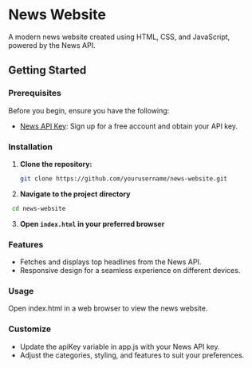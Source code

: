 # News Website

A modern news website created using HTML, CSS, and JavaScript, powered by the News API.

## Getting Started

### Prerequisites

Before you begin, ensure you have the following:

- [News API Key](https://newsapi.org/): Sign up for a free account and obtain your API key.

### Installation

1. **Clone the repository:**

   ```bash
   git clone https://github.com/yourusername/news-website.git
   ```

2. **Navigate to the project directory**
  ```bash
   cd news-website
  ```

3. **Open `index.html` in your preferred browser**


### Features

- Fetches and displays top headlines from the News API.
- Responsive design for a seamless experience on different devices.

### Usage

Open index.html in a web browser to view the news website.


### Customize

- Update the apiKey variable in app.js with your News API key.
- Adjust the categories, styling, and features to suit your preferences.
